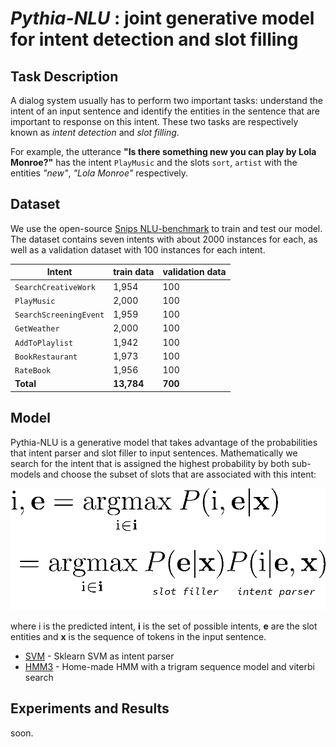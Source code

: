 # _Pythia-NLU_ : joint generative model for intent detection and slot filling

## Task Description

A dialog system usually has to perform two important tasks: understand the intent of an input sentence and identify the entities in the sentence that are important to response on this intent. These two tasks are respectively known as _intent detection_ and _slot filling_.

For example, the utterance __"Is there something new you can play by Lola Monroe?"__ has the intent `PlayMusic` and the slots `sort`, `artist` with the entities _"new"_, _"Lola Monroe"_ respectively.

## Dataset

We use the open-source [Snips NLU-benchmark](https://github.com/snipsco/nlu-benchmark) to train and test our model. The dataset contains seven intents with about 2000 instances for each, as well as a validation dataset with 100 instances for each intent.




| Intent                 | train data         | validation data	 |
|------------------------|--------------------|------------------|
| `SearchCreativeWork`   | 1,954              | 100              |
| `PlayMusic`            | 2,000              | 100              |
| `SearchScreeningEvent` | 1,959              | 100              |
| `GetWeather`           | 2,000              | 100              |
| `AddToPlaylist`        | 1,942              | 100              |
| `BookRestaurant`       | 1,973              | 100              |
| `RateBook`             | 1,956              | 100              |
| __Total__              | __13,784__         | __700__          |



## Model

Pythia-NLU is a generative model that takes advantage of the probabilities that intent parser and slot filler to input sentences. Mathematically we search for the intent that is assigned the highest probability by both sub-models and choose the subset of slots that are associated with this intent:

![chart](data/model_design.png)

where i is the predicted intent, __i__ is the set of possible intents, __e__ are the slot entities and __x__ is the sequence of tokens in the input sentence.

* [SVM](models/baseline_svm_intent.py) - Sklearn SVM as intent parser
* [HMM3](models/hmm3_slot_filler.py) - Home-made HMM with a trigram sequence model and viterbi search




## Experiments and Results

soon.
